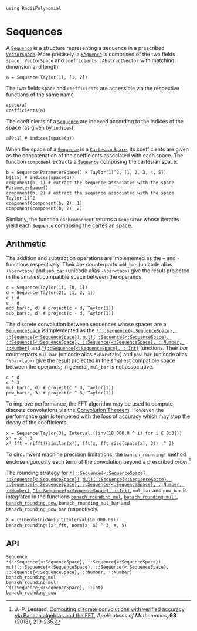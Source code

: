```@setup sequences
using RadiiPolynomial
```

# Sequences

A [`Sequence`](@ref) is a structure representing a sequence in a prescribed [`VectorSpace`](@ref). More precisely, a [`Sequence`](@ref) is comprised of the two fields `space::VectorSpace` and `coefficients::AbstractVector` with matching dimension and length.

```@repl sequences
a = Sequence(Taylor(1), [1, 2])
```

The two fields `space` and `coefficients` are accessible via the respective functions of the same name.

```@repl sequences
space(a)
coefficients(a)
```

The coefficients of a [`Sequence`](@ref) are indexed according to the indices of the space (as given by `indices`).

```@repl sequences
a[0:1] # indices(space(a))
```

When the space of a [`Sequence`](@ref) is a [`CartesianSpace`](@ref), its coefficients are given as the concatenation of the coefficients associated with each space. The function `component` extracts a [`Sequence`](@ref) composing the cartesian space.

```@repl sequences
b = Sequence(ParameterSpace() × Taylor(1)^2, [1, 2, 3, 4, 5])
b[1:5] # indices(space(b))
component(b, 1) # extract the sequence associated with the space ParameterSpace()
component(b, 2) # extract the sequence associated with the space Taylor(1)^2
component(component(b, 2), 1)
component(component(b, 2), 2)
```

Similarly, the function `eachcomponent` returns a `Generator` whose iterates yield each [`Sequence`](@ref) composing the cartesian space.

## Arithmetic

The addition and subtraction operations are implemented as the `+` and `-` functions respectively. Their *bar* counterparts `add_bar` (unicode alias `+\bar<tab>`) and `sub_bar` (unicode alias `-\bar<tab>`) give the result projected in the smallest compatible space between the operands.

```@repl sequences
c = Sequence(Taylor(1), [0, 1])
d = Sequence(Taylor(2), [1, 2, 1])
c + d
c - d
add_bar(c, d) # project(c + d, Taylor(1))
sub_bar(c, d) # project(c - d, Taylor(1))
```

The discrete convolution between sequences whose spaces are a [`SequenceSpace`](@ref) is implemented as the [`*(::Sequence{<:SequenceSpace}, ::Sequence{<:SequenceSpace})`](@ref), [`mul!(::Sequence{<:SequenceSpace}, ::Sequence{<:SequenceSpace}, ::Sequence{<:SequenceSpace}, ::Number, ::Number)`](@ref) and [`^(::Sequence{<:SequenceSpace}, ::Int)`](@ref) functions. Their *bar* counterparts `mul_bar` (unicode alias `*\bar<tab>`) and `pow_bar` (unicode alias `^\bar<tab>`) give the result projected in the smallest compatible space between the operands; in general, `mul_bar` is not associative.

```@repl sequences
c * d
c ^ 3
mul_bar(c, d) # project(c * d, Taylor(1))
pow_bar(c, 3) # project(c ^ 3, Taylor(1))
```

To improve performance, the FFT algorithm may be used to compute discrete convolutions via the [Convolution Theorem](https://en.wikipedia.org/wiki/Convolution_theorem). However, the performance gain is tempered with the loss of accuracy which may stop the decay of the coefficients.

```@repl sequences
x = Sequence(Taylor(3), Interval.([inv(10_000.0 ^ i) for i ∈ 0:3]))
x³ = x ^ 3
x³_fft = rifft!(similar(x³), fft(x, fft_size(space(x), 3)) .^ 3)
```

To circumvent machine precision limitations, the `banach_rounding!` method enclose rigorously each term of the convolution beyond a prescribed order.[^1]

[^1]: J.-P. Lessard, [Computing discrete convolutions with verified accuracy via Banach algebras and the FFT](https://doi.org/10.21136/AM.2018.0082-18), *Applications of Mathematics*, **63** (2018), 219-235.

The rounding strategy for [`*(::Sequence{<:SequenceSpace}, ::Sequence{<:SequenceSpace})`](@ref), [`mul!(::Sequence{<:SequenceSpace}, ::Sequence{<:SequenceSpace}, ::Sequence{<:SequenceSpace}, ::Number, ::Number)`](@ref), [`^(::Sequence{<:SequenceSpace}, ::Int)`](@ref), `mul_bar` and `pow_bar` is integrated in the functions [`banach_rounding_mul`](@ref), [`banach_rounding_mul!`](@ref), [`banach_rounding_pow`](@ref), `banach_rounding_mul_bar` and `banach_rounding_pow_bar` respectively.

```@repl sequences
X = ℓ¹(GeometricWeight(Interval(10_000.0)))
banach_rounding!(x³_fft, norm(x, X) ^ 3, X, 5)
```

## API

```@docs
Sequence
*(::Sequence{<:SequenceSpace}, ::Sequence{<:SequenceSpace})
mul!(::Sequence{<:SequenceSpace}, ::Sequence{<:SequenceSpace}, ::Sequence{<:SequenceSpace}, ::Number, ::Number)
banach_rounding_mul
banach_rounding_mul!
^(::Sequence{<:SequenceSpace}, ::Int)
banach_rounding_pow
```
